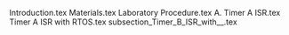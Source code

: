 Introduction.tex
Materials.tex
Laboratory Procedure.tex
A. Timer A ISR.tex
Timer A ISR with RTOS.tex
subsection_Timer_B_ISR_with__.tex
